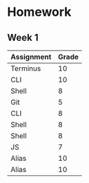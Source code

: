 # Homework

## Week 1
| Assignment | Grade |
|----------------------------|:-----|
|Terminus    |      10       |      |
|CLI         |      10       |      |
|Shell       |       8       |      |      
|Git         |       5       |      |      
|CLI         |       8       |      |      
|Shell       |       8       |      |      
|Shell       |       8       |      |     
|JS          |       7       |      |      
|Alias       |      10       |      |      
|Alias       |      10       |      | 

    

<!-- ':' takes care of alignment -->
<!-- Width of the column is going to be the width of the longest row -->
<!-- # is largest heading -->
<!-- ## is next largest heading -->
<!-- ### next largest heading? -->